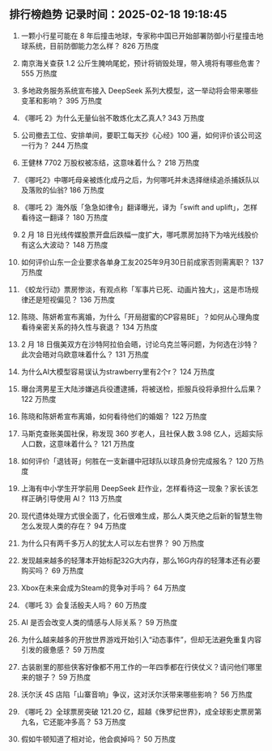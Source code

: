 
## 排行榜趋势 记录时间：2025-02-18 19:18:45
  
  1. 一颗小行星可能在 8 年后撞击地球，专家称中国已开始部署防御小行星撞击地球系统，目前防御能力怎么样？ 826 万热度
    
  2. 南京海关查获 1.2 公斤生腌响尾蛇，预计将销毁处理，带入境将有哪些危害？ 555 万热度
    
  3. 多地政务服务系统宣布接入 DeepSeek 系列大模型，这一举动将会带来哪些变革和影响？ 395 万热度
    
  4. 《哪吒 2》为什么无量仙翁不敢炼化太乙真人? 343 万热度
    
  5. 公司撤去工位、安排单间，要职工每天抄《心经》100 遍，如何评价该公司这一行为？ 244 万热度
    
  6. 王健林 7702 万股权被冻结，这意味着什么？ 218 万热度
    
  7. 《哪吒2》中哪吒母亲被炼化成丹之后，为何哪吒并未选择继续追杀捕妖队以及落败的仙翁? 186 万热度
    
  8. 《哪吒 2》海外版「急急如律令」翻译曝光，译为「swift and uplift」，怎样看待这一翻译？ 180 万热度
    
  9. 2 月 18 日光线传媒股票开盘后跌幅一度扩大，哪吒票房加持下为啥光线股价有这么大波动？ 148 万热度
    
  10. 如何评价山东一企业要求各单身工友2025年9月30日前成家否则需离职？ 137 万热度
    
  11. 《蛟龙行动》票房惨淡，有观点称「军事片已死、动画片独大」，这是市场规律还是短视偏见？ 136 万热度
    
  12. 陈晓、陈妍希宣布离婚，为什么「开局甜蜜的CP容易BE」？如何从心理角度看待亲密关系的持久性与衰退？ 134 万热度
    
  13. 2 月 18 日俄美双方在沙特阿拉伯会晤，讨论乌克兰等问题，为何选在沙特？此次会晤对乌欧意味着什么？ 131 万热度
    
  14. 为什么AI大模型容易误认为strawberry里有2个r？ 124 万热度
    
  15. 曝台湾男星王大陆涉嫌逃兵役遭逮捕，将被送检，拒服兵役将承担什么后果？ 122 万热度
    
  16. 陈晓和陈妍希宣布离婚，如何看待他们的婚姻？ 122 万热度
    
  17. 马斯克查账美国社保，称发现 360 岁老人，且社保人数 3.98 亿人，远超实际人口数，这意味着什么？ 121 万热度
    
  18. 如何评价「退钱哥」何胜在一支新疆中冠球队以球员身份完成报名？ 120 万热度
    
  19. 上海有中小学生开学前用 DeepSeek 赶作业，怎样看待这一现象？家长该怎样正确引导使用 AI？ 113 万热度
    
  20. 现代遗体处理方式很全面了，化石很难生成，那么人类灭绝之后新的智慧生物怎么发现人类的存在？ 94 万热度
    
  21. 为什么只有两千多万人的犹太人可以左右世界？ 90 万热度
    
  22. 发现越来越多的轻薄本开始标配32G大内存，那么16G内存的轻薄本还有必要购买吗？ 69 万热度
    
  23. Xbox在未来会成为Steam的竞争对手吗？ 64 万热度
    
  24. 《哪吒 3》会复活殷夫人吗？ 60 万热度
    
  25. AI 是否会改变人类的情感与人际关系？ 59 万热度
    
  26. 为什么越来越多的开放世界游戏开始引入“动态事件”，但却无法避免重复内容引发的疲惫感？ 59 万热度
    
  27. 古装剧里的那些侠客好像都不用工作的一年四季都在行侠仗义？请问他们哪里来的银子？ 59 万热度
    
  28. 沃尔沃 4S 店陷「山寨音响」争议，这对沃尔沃带来哪些影响？ 56 万热度
    
  29. 《哪吒 2》全球票房突破 121.20 亿，超越《侏罗纪世界》，成全球影史票房第九名，它还能冲多高？ 53 万热度
    
  30. 假如牛顿知道了相对论，他会疯掉吗？ 50 万热度
    